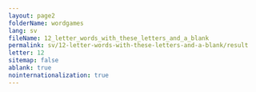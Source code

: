 ```yaml
---
layout: page2
folderName: wordgames
lang: sv
fileName: 12_letter_words_with_these_letters_and_a_blank
permalink: sv/12-letter-words-with-these-letters-and-a-blank/result
letter: 12
sitemap: false
ablank: true
nointernationalization: true
---
```

